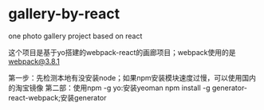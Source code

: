 # gallery-by-react
one photo gallery project based on react

这个项目是基于yo搭建的webpack-react的画廊项目；webpack使用的是 webpack@3.8.1

第一步：先检测本地有没安装node；如果npm安装模块速度过慢，可以使用国内的淘宝镜像
第二部：使用npm -g yo:安装yeoman
npm install -g generator-react-webpack;安装generator
